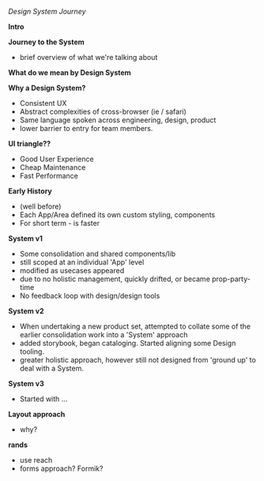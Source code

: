 _Design System Journey_

**Intro**

**Journey to the System**

- brief overview of what we're talking about

**What do we mean by Design System**

**Why a Design System?**

- Consistent UX
- Abstract complexities of cross-browser (ie / safari)
- Same language spoken across engineering, design, product
- lower barrier to entry for team members.

**UI triangle??**

- Good User Experience
- Cheap Maintenance
- Fast Performance

**Early History**

- (well before)
- Each App/Area defined its own custom styling, components
- For short term - is faster

**System v1**

- Some consolidation and shared components/lib
- still scoped at an individual 'App' level
- modified as usecases appeared
- due to no holistic management, quickly drifted, or became prop-party-time
- No feedback loop with design/design tools

**System v2**

- When undertaking a new product set, attempted to collate some of the earlier consolidation work into a 'System' approach
- added storybook, began cataloging. Started aligning some Design tooling.
- greater holistic approach, however still not designed from 'ground up' to deal with a System.

**System v3**

- Started with ...

**Layout approach**

- why?

**rands**

- use reach
- forms approach? Formik?
